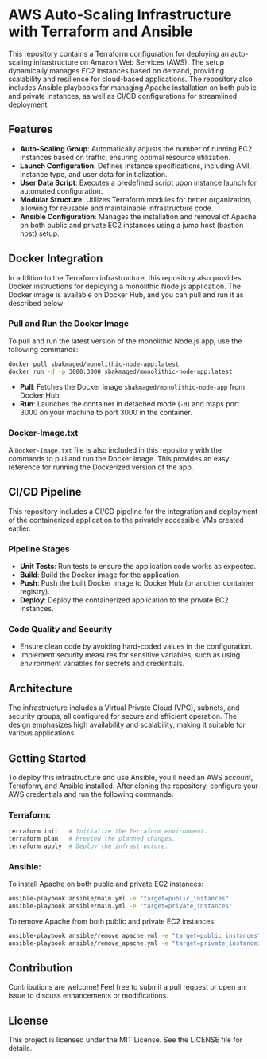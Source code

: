 # AWS Auto-Scaling Infrastructure with Terraform and Ansible

This repository contains a Terraform configuration for deploying an auto-scaling infrastructure on Amazon Web Services (AWS). The setup dynamically manages EC2 instances based on demand, providing scalability and resilience for cloud-based applications. The repository also includes Ansible playbooks for managing Apache installation on both public and private instances, as well as CI/CD configurations for streamlined deployment.

## Features

- **Auto-Scaling Group**: Automatically adjusts the number of running EC2 instances based on traffic, ensuring optimal resource utilization.
- **Launch Configuration**: Defines instance specifications, including AMI, instance type, and user data for initialization.
- **User Data Script**: Executes a predefined script upon instance launch for automated configuration.
- **Modular Structure**: Utilizes Terraform modules for better organization, allowing for reusable and maintainable infrastructure code.
- **Ansible Configuration**: Manages the installation and removal of Apache on both public and private EC2 instances using a jump host (bastion host) setup.

## Docker Integration

In addition to the Terraform infrastructure, this repository also provides Docker instructions for deploying a monolithic Node.js application. The Docker image is available on Docker Hub, and you can pull and run it as described below:

### Pull and Run the Docker Image

To pull and run the latest version of the monolithic Node.js app, use the following commands:

```bash
docker pull sbakmaged/monolithic-node-app:latest
docker run -d -p 3000:3000 sbakmaged/monolithic-node-app:latest
```

- **Pull**: Fetches the Docker image `sbakmaged/monolithic-node-app` from Docker Hub.
- **Run**: Launches the container in detached mode (`-d`) and maps port 3000 on your machine to port 3000 in the container.

### Docker-Image.txt

A `Docker-Image.txt` file is also included in this repository with the commands to pull and run the Docker image. This provides an easy reference for running the Dockerized version of the app.

## CI/CD Pipeline

This repository includes a CI/CD pipeline for the integration and deployment of the containerized application to the privately accessible VMs created earlier.

### Pipeline Stages

- **Unit Tests**: Run tests to ensure the application code works as expected.
- **Build**: Build the Docker image for the application.
- **Push**: Push the built Docker image to Docker Hub (or another container registry).
- **Deploy**: Deploy the containerized application to the private EC2 instances.

### Code Quality and Security

- Ensure clean code by avoiding hard-coded values in the configuration.
- Implement security measures for sensitive variables, such as using environment variables for secrets and credentials.

## Architecture

The infrastructure includes a Virtual Private Cloud (VPC), subnets, and security groups, all configured for secure and efficient operation. The design emphasizes high availability and scalability, making it suitable for various applications.

## Getting Started

To deploy this infrastructure and use Ansible, you'll need an AWS account, Terraform, and Ansible installed. After cloning the repository, configure your AWS credentials and run the following commands:

### Terraform:

```bash
terraform init   # Initialize the Terraform environment.
terraform plan   # Preview the planned changes.
terraform apply  # Deploy the infrastructure.
```

### Ansible:

To install Apache on both public and private EC2 instances:

```bash
ansible-playbook ansible/main.yml -e "target=public_instances"
ansible-playbook ansible/main.yml -e "target=private_instances"
```

To remove Apache from both public and private EC2 instances:

```bash
ansible-playbook ansible/remove_apache.yml -e "target=public_instances"
ansible-playbook ansible/remove_apache.yml -e "target=private_instances"
```

## Contribution

Contributions are welcome! Feel free to submit a pull request or open an issue to discuss enhancements or modifications.

## License

This project is licensed under the MIT License. See the LICENSE file for details.
